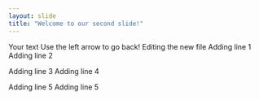 ```yaml
---
layout: slide
title: "Welcome to our second slide!"
---
```

Your text
Use the left arrow to go back!
Editing the new file 
Adding line 1
Adding line 2

Adding line 3
Adding line 4


Adding line 5
Adding line 5
